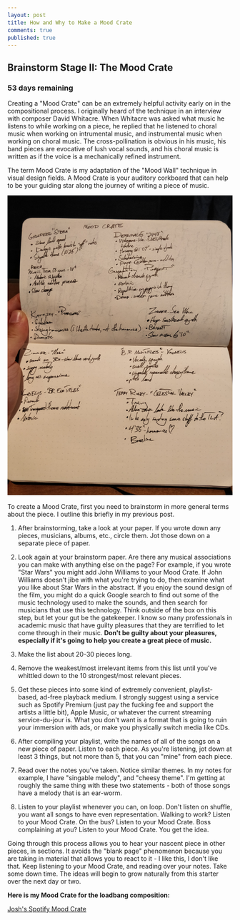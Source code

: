 ```yaml
---
layout: post
title: How and Why to Make a Mood Crate
comments: true
published: true
---
```


## Brainstorm Stage II: The Mood Crate

### 53 days remaining

Creating a "Mood Crate" can be an extremely helpful activity early on in the compositional process. I originally heard of the technique in an interview with composer David Whitacre. When Whitacre was asked what music he listens to while working on a piece, he replied that he listened to choral music when working on intrumental music, and instrumental music when working on choral music. The cross-pollination is obvious in his music, his band pieces are evocative of lush vocal sounds, and his choral music is written as if the voice is a mechanically refined instrument.

The term Mood Crate is my adaptation of the "Mood Wall" technique in visual design fields. A Mood Crate is your auditory corkboard that can help to be your guiding star along the journey of writing a piece of music.

![My Mood Crate](public/moodcrate.jpg)

To create a Mood Crate, first you need to brainstorm in more general terms about the piece. I outline this briefly in my previous post.

1. After brainstorming, take a look at your paper. If you wrote down any pieces, musicians, albums, etc., circle them. Jot those down on a separate piece of paper.

2. Look again at your brainstorm paper. Are there any musical associations you can make with anything else on the page? For example, if you wrote "Star Wars" you might add John Williams to your Mood Crate. If John Williams doesn't jibe with what you're trying to do, then examine what you like about Star Wars in the abstract. If you enjoy the sound design of the film, you might do a quick Google search to find out some of the music technology used to make the sounds, and then search for musicians that use this technology. Think outside of the box on this step, but let your gut be the gatekeeper. I know so many professionals in academic music that have guilty pleasures that they are terrified to let come through in their music. **Don't be guilty about your pleasures, especially if it's going to help you create a great piece of music.**

3. Make the list about 20-30 pieces long.

4. Remove the weakest/most irrelevant items from this list until you've whittled down to the 10 strongest/most relevant pieces.

5. Get these pieces into some kind of extremely convenient, playlist-based, ad-free playback medium. I strongly suggest using a service such as Spotify Premium (just pay the fucking fee and support the artists a little bit), Apple Music, or whatever the current streaming service-du-jour is. What you don't want is a format that is going to ruin your immersion with ads, or make you physically switch media like CDs.

6. After compiling your playlist, write the names of all of the songs on a new piece of paper. Listen to each piece. As you're listening, jot down at least 3 things, but not more than 5, that you can "mine" from each piece.

7. Read over the notes you've taken. Notice similar themes. In my notes for example, I have "singable melody", and "cheesy theme". I'm getting at roughly the same thing with these two statements - both of those songs have a melody that is an ear-worm.

8. Listen to your playlist whenever you can, on loop. Don't listen on shuffle, you want all songs to have even representation. Walking to work? Listen to your Mood Crate. On the bus? Listen to your Mood Crate. Boss complaining at you? Listen to your Mood Crate. You get the idea.

Going through this process allows you to hear your nascent piece in other pieces, in sections. It avoids the "blank page" phenomenon because you are taking in material that allows you to react to it - I like this, I don't like that. Keep listening to your Mood Crate, and reading over your notes. Take some down time. The ideas will begin to grow naturally from this starter over the next day or two.

**Here is my Mood Crate for the loadbang composition:**

[Josh's Spotify Mood Crate](https://open.spotify.com/user/128899618/playlist/1wh6maR8PzmR3cofYt2AP6)
